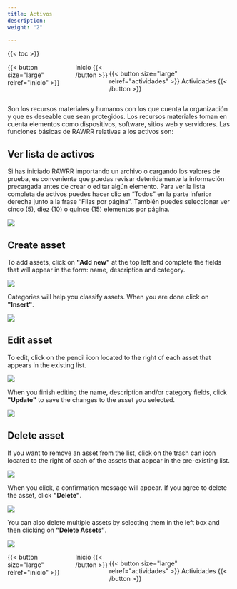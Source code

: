 ```yaml
---
title: Activos
description: 
weight: "2"

---
```

{{< toc >}}

<div style="display: flex; justify-content: space-between">
{{< button size="large" relref="inicio" >}}  <i class="arrow left"></i> Inicio {{< /button >}}

{{< button size="large" relref="actividades" >}} Actividades<i class="arrow right"></i> {{< /button >}}

</div>

Son los recursos materiales y humanos con los que cuenta la organización y que es deseable que sean protegidos. Los recursos materiales toman en cuenta elementos como dispositivos, software, sitios web y servidores. Las funciones básicas de RAWRR relativas a los activos son:

## Ver lista de activos

Si has iniciado RAWRR importando un archivo o cargando los valores de prueba, es conveniente que puedas revisar detenidamente la información precargada antes de crear o editar algún elemento. Para ver la lista completa de activos puedes hacer clic en “Todos” en la parte inferior derecha junto a la frase “Filas por página”. También puedes seleccionar ver cinco (5), diez (10) o quince (15) elementos por página.

![](/images/as-lista.png)

## Create asset

To add assets, click on **"Add new"** at the top left and complete the fields that will appear in the form: name, description and category.

![](/images/as-1.png)

Categories will help you classify assets. When you are done click on **"Insert"**.

![](/images/as-crear.png)

## Edit asset

To edit, click on the pencil icon located to the right of each asset that appears in the existing list.

![](/images/as-editar.png)

When you finish editing the name, description and/or category fields, click **"Update"** to save the changes to the asset you selected.

![](/images/as-editar-2.png)

## Delete asset

If you want to remove an asset from the list, click on the trash can icon located to the right of each of the assets that appear in the pre-existing list.

![](/images/as-eliminar.png)

When you click, a confirmation message will appear. If you agree to delete the asset, click **"Delete"**.

![](/images/as-eliminar-2.png)

You can also delete multiple assets by selecting them in the left box and then clicking on **“Delete Assets”**.

![](/images/as-delete-varios.png)

<div style="display: flex; justify-content: space-between">
{{< button size="large" relref="inicio" >}} <i class="arrow left"> </i> Inicio {{< /button >}}

{{< button size="large" relref="actividades" >}} Actividades <i class="arrow right"></i> {{< /button >}}

</div>